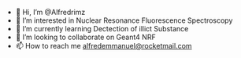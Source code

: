 - 👋 Hi, I’m @Alfredrimz
- 👀 I’m interested in Nuclear Resonance Fluorescence Spectroscopy
- 🌱 I’m currently learning Dectection of illict Substance
- 💞️ I’m looking to collaborate on Geant4 NRF
- 📫 How to reach me alfredemmanuel@rocketmail.com

<!---
Alfredrimz/Alfredrimz is a ✨ special ✨ repository because its `README.md` (this file) appears on your GitHub profile.
You can click the Preview link to take a look at your changes.
--->
